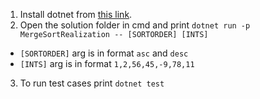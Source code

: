 1. Install dotnet from [this link](https://download.visualstudio.microsoft.com/download/pr/c1bfbb13-ad09-459c-99aa-8971582af86e/61553270dd9348d7ba29bacfbb4da7bd/dotnet-sdk-5.0.400-win-x64.exe).
2. Open the solution folder in cmd and print `dotnet run -p MergeSortRealization -- [SORTORDER] [INTS]`
- `[SORTORDER]` arg is in format `asc` and `desc`
- `[INTS]` arg is in format `1,2,56,45,-9,78,11`
3. To run test cases print `dotnet test` 